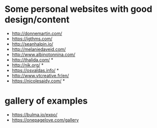 # Some personal websites with good design/content

- http://donnemartin.com/
- https://jgthms.com/
- http://seanhalpin.io/
- http://melaniedaveid.com/
- http://www.albinotonnina.com/
- http://thalida.com/ *
- http://nik.org/ *
- https://osvaldas.info/ *
- http://www.vtcreative.fr/en/
- https://nicolesaidy.com/ *


# gallery of examples 
- https://bulma.io/expo/
- https://onepagelove.com/gallery
